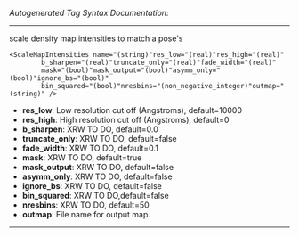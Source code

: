 _Autogenerated Tag Syntax Documentation:_

---
scale density map intensities to match a pose's

```
<ScaleMapIntensities name="(string)"res_low="(real)"res_high="(real)"
        b_sharpen="(real)"truncate_only="(real)"fade_width="(real)"
        mask="(bool)"mask_output="(bool)"asymm_only="(bool)"ignore_bs="(bool)"
        bin_squared="(bool)"nresbins="(non_negative_integer)"outmap="(string)" />
```

-   **res_low**: Low resolution cut off (Angstroms), default=10000
-   **res_high**: High resolution cut off (Angstroms), default=0
-   **b_sharpen**: XRW TO DO, default=0.0
-   **truncate_only**: XRW TO DO, default=false
-   **fade_width**: XRW TO DO, default=0.1
-   **mask**: XRW TO DO, default=true
-   **mask_output**: XRW TO DO, default=false
-   **asymm_only**: XRW TO DO, default=false
-   **ignore_bs**: XRW TO DO, default=false
-   **bin_squared**: XRW TO DO,default=false
-   **nresbins**: XRW TO DO, default=50
-   **outmap**: File name for output map.

---
